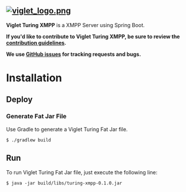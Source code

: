 [![viglet_logo.png](https://openturing.github.io/turing/img/banner/viglet_turing.png)](http://viglet.com/turing)
------

**Viglet Turing XMPP** is a XMPP Server using Spring Boot.

**If you'd like to contribute to Viglet Turing XMPP, be sure to review the [contribution
guidelines](CONTRIBUTING.md).**

**We use [GitHub issues](https://github.com/openshio/turing-xmpp/issues) for
tracking requests and bugs.**

# Installation
## Deploy 
### Generate Fat Jar File

Use Gradle to generate a Viglet Turing Fat Jar file.

```shell
$ ./gradlew build
```

## Run

To run Viglet Turing Fat Jar file, just execute the following line:

```shell
$ java -jar build/libs/turing-xmpp-0.1.0.jar
```